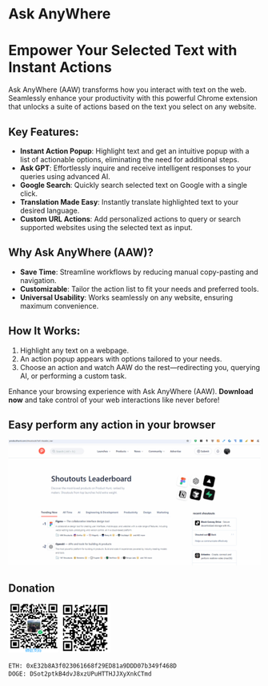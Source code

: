 # Ask AnyWhere

# Empower Your Selected Text with Instant Actions

Ask AnyWhere (AAW) transforms how you interact with text on the web. Seamlessly enhance your productivity with this powerful Chrome extension that unlocks a suite of actions based on the text you select on any website.

## Key Features:
- **Instant Action Popup**: Highlight text and get an intuitive popup with a list of actionable options, eliminating the need for additional steps.
- **Ask GPT**: Effortlessly inquire and receive intelligent responses to your queries using advanced AI.
- **Google Search**: Quickly search selected text on Google with a single click.
- **Translation Made Easy**: Instantly translate highlighted text to your desired language.
- **Custom URL Actions**: Add personalized actions to query or search supported websites using the selected text as input.

## Why Ask AnyWhere (AAW)?
- **Save Time**: Streamline workflows by reducing manual copy-pasting and navigation.
- **Customizable**: Tailor the action list to fit your needs and preferred tools.
- **Universal Usability**: Works seamlessly on any website, ensuring maximum convenience.

## How It Works:
1. Highlight any text on a webpage.
2. An action popup appears with options tailored to your needs.
3. Choose an action and watch AAW do the rest—redirecting you, querying AI, or performing a custom task.

Enhance your browsing experience with Ask AnyWhere (AAW). **Download now** and take control of your web interactions like never before!

## Easy perform any action in your browser
![demo](demo.gif)

## Donation
<img src="supportwechat.png" alt="Example Image" width="100" height="100">
<img src="supportpp.png" alt="Example Image" width="100" height="100">


    ETH: 0xE32b8A3f023061668f29ED81a9DDD07b349f468D
    DOGE: DSot2ptkB4dvJ8xzUPuHTTHJJXyXnkCTmd

